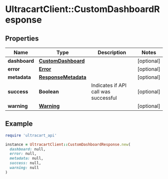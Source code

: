 # UltracartClient::CustomDashboardResponse

## Properties

| Name | Type | Description | Notes |
| ---- | ---- | ----------- | ----- |
| **dashboard** | [**CustomDashboard**](CustomDashboard.md) |  | [optional] |
| **error** | [**Error**](Error.md) |  | [optional] |
| **metadata** | [**ResponseMetadata**](ResponseMetadata.md) |  | [optional] |
| **success** | **Boolean** | Indicates if API call was successful | [optional] |
| **warning** | [**Warning**](Warning.md) |  | [optional] |

## Example

```ruby
require 'ultracart_api'

instance = UltracartClient::CustomDashboardResponse.new(
  dashboard: null,
  error: null,
  metadata: null,
  success: null,
  warning: null
)
```

